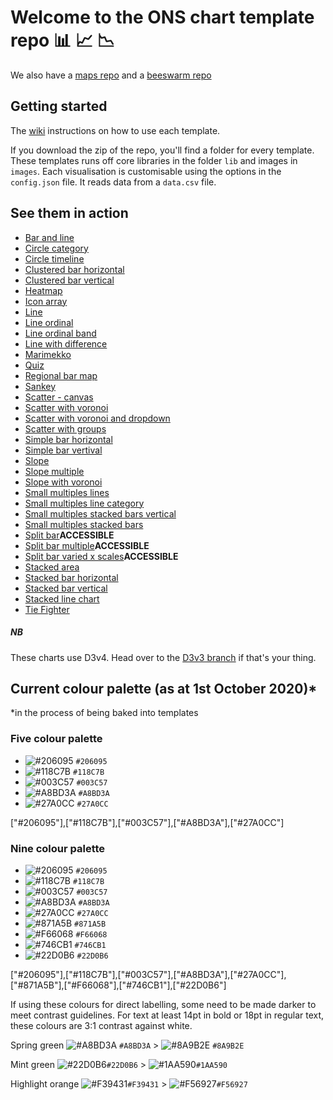 # Welcome to the ONS chart template repo :bar_chart: :chart_with_upwards_trend: :chart_with_downwards_trend:

We also have a [maps repo](https://github.com/ONSvisual/maptemplates)
and a [beeswarm repo](https://github.com/ONSvisual/beeswarm)

## Getting started

The [wiki](https://github.com/ONSvisual/Simple-charts/wiki) instructions on how to use each template.

If you download the zip of the repo, you'll find a folder for every template. These templates runs off core libraries in the folder `lib` and images in `images`. Each visualisation is customisable using the options in the `config.json` file. It reads data from a `data.csv` file.

## See them in action
- [Bar and line](https://onsvisual.github.io/Simple-charts/all-templates/bar-and-line/)
- [Circle category](https://onsvisual.github.io/Simple-charts/all-templates/circle-category)
- [Circle timeline](https://onsvisual.github.io/Simple-charts/all-templates/circle-timeline)
- [Clustered bar horizontal](https://onsvisual.github.io/Simple-charts/all-templates/clustered-bar-horizontal/)
- [Clustered bar vertical](https://onsvisual.github.io/Simple-charts/all-templates/clustered-bar-vertical/)
- [Heatmap](https://onsvisual.github.io/Simple-charts/all-templates/heatmap)
- [Icon array](https://onsvisual.github.io/Simple-charts/all-templates/icon-array)
- [Line](https://onsvisual.github.io/Simple-charts/all-templates/line/)
- [Line ordinal](https://onsvisual.github.io/Simple-charts/all-templates/line-ordinal/)
- [Line ordinal band](https://onsvisual.github.io/Simple-charts/all-templates/line-ordinal-band/)
- [Line with difference](https://onsvisual.github.io/Simple-charts/all-templates/line-with-difference/)
- [Marimekko](https://onsvisual.github.io/Simple-charts/all-templates/marimekko/)
- [Quiz](https://onsvisual.github.io/Simple-charts/all-templates/quiz/)
- [Regional bar map](https://onsvisual.github.io/Simple-charts/all-templates/regional-map-bar/)
- [Sankey](https://onsvisual.github.io/Simple-charts/all-templates/sankey/)
- [Scatter - canvas](https://onsvisual.github.io/Simple-charts/all-templates/scatter-canvas/)
- [Scatter with voronoi](https://onsvisual.github.io/Simple-charts/all-templates/scatter-voronoi/)
- [Scatter with voronoi and dropdown](https://onsvisual.github.io/Simple-charts/all-templates/scatter-voronoi-dropdown/)
- [Scatter with groups](https://onsvisual.github.io/Simple-charts/all-templates/scatter-with-groups/)
- [Simple bar horizontal](https://onsvisual.github.io/Simple-charts/all-templates/simple-bar-horizontal/)
- [Simple bar vertival](https://onsvisual.github.io/Simple-charts/all-templates/simple-bar-vertical/)
- [Slope](https://onsvisual.github.io/Simple-charts/all-templates/slope/)
- [Slope multiple](https://onsvisual.github.io/Simple-charts/all-templates/slope-multiple/)
- [Slope with voronoi](https://onsvisual.github.io/Simple-charts/all-templates/slope-voronoi/)
- [Small multiples lines](https://onsvisual.github.io/Simple-charts/all-templates/small-multiple-line/)
- [Small multiples line category](https://onsvisual.github.io/Simple-charts/all-templates/small-multiple-line-category/)
- [Small multiples stacked bars vertical](https://onsvisual.github.io/Simple-charts/all-templates/small-multiple-stacked-bar-vertical/)
- [Small multiples stacked bars](https://onsvisual.github.io/Simple-charts/all-templates/small-multiples-stacked-bar/)
- [Split bar](https://onsvisual.github.io/Simple-charts/all-templates/split-bar/)**ACCESSIBLE**
- [Split bar multiple](https://onsvisual.github.io/Simple-charts/all-templates/split-bar-multiple/)**ACCESSIBLE**
- [Split bar varied x scales](https://onsvisual.github.io/Simple-charts/all-templates/split-bar-varied-xscales/)**ACCESSIBLE**
- [Stacked area](https://onsvisual.github.io/Simple-charts/all-templates/stacked-area/)
- [Stacked bar horizontal](https://onsvisual.github.io/Simple-charts/all-templates/stacked-bar-horizontal/)
- [Stacked bar vertical](https://onsvisual.github.io/Simple-charts/all-templates/stacked-bar-vertical/)
- [Stacked line chart](https://onsvisual.github.io/Simple-charts/all-templates/stacked-lines/)
- [Tie Fighter](https://onsvisual.github.io/Simple-charts/all-templates/tie-fighter/)

##### NB

These charts use D3v4. Head over to the [D3v3 branch](https://github.com/ONSvisual/Simple-charts/tree/d3v3) if that's your thing.



## Current colour palette (as at 1st October 2020)*
*in the process of being baked into templates

### Five colour palette

* ![#206095](https://placehold.it/15/206095/000000?text=+) `#206095`
* ![#118C7B](https://placehold.it/15/118C7B/000000?text=+) `#118C7B`
* ![#003C57](https://placehold.it/15/003C57/000000?text=+) `#003C57`
* ![#A8BD3A](https://placehold.it/15/A8BD3A/000000?text=+) `#A8BD3A`
* ![#27A0CC](https://placehold.it/15/27A0CC/000000?text=+) `#27A0CC`

["#206095"],["#118C7B"],["#003C57"],["#A8BD3A"],["#27A0CC"]


### Nine colour palette

* ![#206095](https://placehold.it/15/206095/000000?text=+) `#206095`
* ![#118C7B](https://placehold.it/15/118C7B/000000?text=+) `#118C7B`
* ![#003C57](https://placehold.it/15/003C57/000000?text=+) `#003C57`
* ![#A8BD3A](https://placehold.it/15/A8BD3A/000000?text=+) `#A8BD3A`
* ![#27A0CC](https://placehold.it/15/27A0CC/000000?text=+) `#27A0CC`
* ![#871A5B](https://placehold.it/15/871A5B/000000?text=+) `#871A5B`
* ![#F66068](https://placehold.it/15/F66068/000000?text=+) `#F66068`
* ![#746CB1](https://placehold.it/15/746CB1/000000?text=+) `#746CB1`
* ![#22D0B6](https://placehold.it/15/22D0B6/000000?text=+) `#22D0B6`

["#206095"],["#118C7B"],["#003C57"],["#A8BD3A"],["#27A0CC"],["#871A5B"],["#F66068"],["#746CB1"],["#22D0B6"]

If using these colours for direct labelling, some need to be made darker to meet contrast guidelines. For text at least 14pt in bold or 18pt in regular text, these colours are 3:1 contrast against white.

Spring green
![#A8BD3A](https://placehold.it/15/A8BD3A/000000?text=+) `#A8BD3A`  > ![#8A9B2E](https://placehold.it/15/8A9B2E/000000?text=+) `#8A9B2E`

Mint green
![#22D0B6](https://placehold.it/15/22D0B6/000000?text=+)`#22D0B6` > ![#1AA590](https://placehold.it/15/1AA590/000000?text=+)`#1AA590`

Highlight orange
![#F39431](https://placehold.it/15/F39431/000000?text=+)`#F39431` > ![#F56927](https://placehold.it/15/F56927/000000?text=+)`#F56927`

